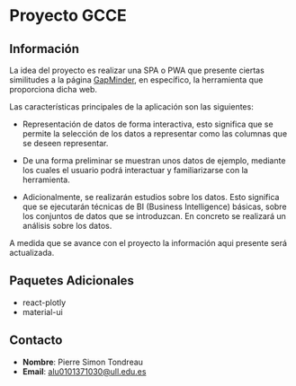 # Proyecto GCCE

## Información

La idea del proyecto es realizar una SPA o PWA que presente ciertas similitudes a la página [GapMinder](https://www.gapminder.org/tools), en específico, la herramienta que proporciona dicha web. 

Las características principales de la aplicación son las siguientes:

* Representación de datos de forma interactiva, esto significa que se permite la selección de los datos a representar como las columnas que se deseen representar. 

* De una forma preliminar se muestran unos datos de ejemplo, mediante los cuales el usuario podrá interactuar y familiarizarse con la herramienta.

* Adicionalmente, se realizarán estudios sobre los datos. Esto significa que se ejecutarán técnicas de BI (Business Intelligence) básicas, sobre los conjuntos de datos que se introduzcan. En concreto se realizará un análisis sobre los datos.

A medida que se avance con el proyecto la información aqui presente será actualizada.

## Paquetes Adicionales

* react-plotly
* material-ui

## Contacto

* **Nombre**: Pierre Simon Tondreau
* **Email**: alu0101371030@ull.edu.es

